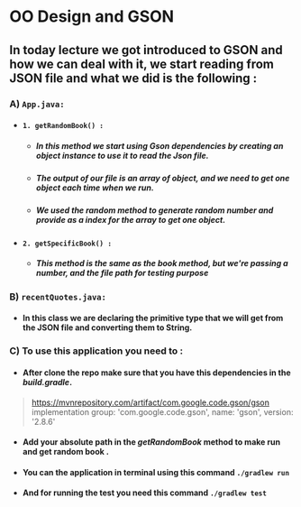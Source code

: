 # OO Design and GSON
## In today lecture we got introduced  to GSON and how we can deal with it, we start  reading from JSON file and what we did is the following :
### A) `App.java:`
* #### `1. getRandomBook() :`
    * ##### In this method we start using Gson dependencies by creating an object instance to use it to read the Json file.
    * ##### The output of our file is an array of object, and we need to get one object each time when we run.
    * ##### We used the random method to generate random number and provide as a index for the array to get one object.
* #### `2. getSpecificBook() :`
    * ##### This method is the same as the book method, but we're passing a number, and the file path for testing purpose
### B) `recentQuotes.java:`
* #### In this class we are declaring the primitive type that we will get from the JSON file and converting them to String.
### C) To use this application you need to :
* #### After clone the repo make sure that you have this dependencies in the *build.gradle*.
> https://mvnrepository.com/artifact/com.google.code.gson/gson
implementation group: 'com.google.code.gson', name: 'gson', version: '2.8.6'
* #### Add your absolute path in the *getRandomBook* method to make run and get random book .
* #### You can the  application in terminal using this command `./gradlew run `
* #### And for running the test you need this command `./gradlew test`